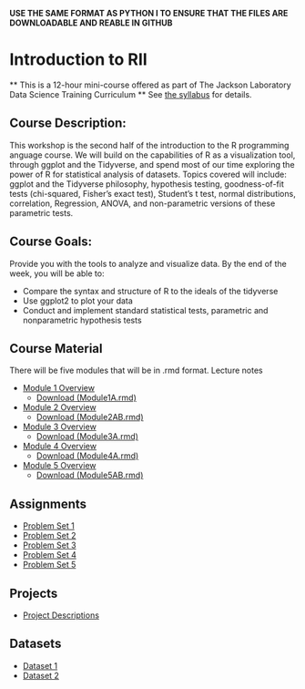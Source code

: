 **USE THE SAME FORMAT AS PYTHON I TO ENSURE THAT THE FILES ARE DOWNLOADABLE AND REABLE IN GITHUB**
# Introduction to RII
** This is a 12-hour mini-course offered as part of The Jackson Laboratory Data Science Training Curriculum **
See [the syllabus](IntroRIISyllabus.docx) for details.

## Course Description: 
This workshop is the second half of the introduction to the R programming
anguage course. We will build on the capabilities of R as a visualization tool, through ggplot and the Tidyverse, and spend most of our time exploring the power of R for statistical analysis of datasets. Topics covered will include: ggplot and the Tidyverse philosophy, hypothesis testing, goodness-of-fit tests (chi-squared, Fisher’s exact test), Student’s t test, normal distributions, correlation, Regression, ANOVA, and non-parametric versions of these parametric tests.  

## Course Goals: 
Provide you with the tools to analyze and visualize data. By the end of the week, you will be able to:
- Compare the syntax and structure of R to the ideals of the tidyverse
- Use ggplot2 to plot your data
- Conduct and implement standard statistical tests, parametric and nonparametric hypothesis tests

## Course Material
There will be five modules that will be in .rmd format. 
Lecture notes
- [Module 1 Overview](course_content_notebooks/Module_1.md)
  - <a href = "course_content_notebooks/Module1AB.rmd" download>Download (Module1A.rmd)<a>
- [Module 2 Overview](course_content_notebooks/Module_2.md)
  - <a href = "course_content_notebooks/Module2AB.rmd" download>Download (Module2AB.rmd)<a>
- [Module 3 Overview](course_content_notebooks/Module_3.md)
  - <a href = "course_content_notebooks/Module3AB.rmd" download>Download (Module3A.rmd)<a>
- [Module 4 Overview](course_content_notebooks/Module_4.md)
  - <a href = "course_content_notebooks/Module4AB.rmd" download>Download (Module4A.rmd)<a>
- [Module 5 Overview](course_content_notebooks/Module_5.md)
  - <a href = "course_content_notebooks/Module5AB.rmd" download>Download (Module5AB.rmd)<a>

## Assignments
- [Problem Set 1](assignments/problem_set1.md)
- [Problem Set 2](assignments/problem_set2.md)
- [Problem Set 3](assignments/problem_set3.md)
- [Problem Set 4](assignments/problem_set4.md)
- [Problem Set 5](assignments/problem_set5.md)

## Projects
- [Project Descriptions](projects/descriptions.md)

## Datasets
- [Dataset 1](datasets/dataset1.csv)
- [Dataset 2](datasets/dataset2.csv)

